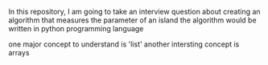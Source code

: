 In this repository, I am going to take an interview question about
creating an algorithm that measures the parameter of an island
the algorithm would be written in python programming language

one major concept to understand is 'list'
another intersting concept is arrays
